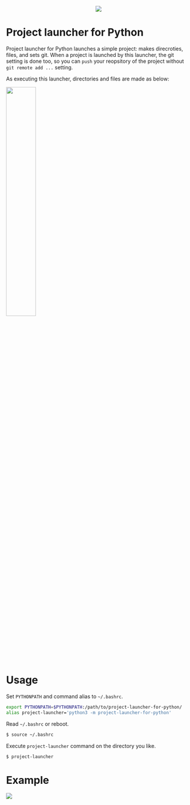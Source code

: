 <p align="center">
  <img src="https://user-images.githubusercontent.com/61448492/210484107-83ddd68c-3b44-4751-9b97-62139f21ad27.png">
</p>

# Project launcher for Python

Project launcher for Python launches a simple project: makes direcroties, files, and sets git. When a project is launched by this launcher, the git setting is done too, so you can `push` your reopsitory of the project without `git remote add ...` setting.

As executing this launcher, directories and files are made as below:

<img src="https://user-images.githubusercontent.com/61448492/210484115-38afe665-2295-41e2-86e0-dc47d787b3b0.png" height="40%" width="40%">

# Usage

Set `PYTHONPATH` and command alias to `~/.bashrc`.

``` bash
export PYTHONPATH=$PYTHONPATH:/path/to/project-launcher-for-python/
alias project-launcher='python3 -m project-launcher-for-python'
```

Read `~/.bashrc` or reboot.

``` bash
$ source ~/.bashrc
```

Execute `project-launcher` command on the directory you like.

``` bash
$ project-launcher
```

# Example

<img src="https://user-images.githubusercontent.com/61448492/210485776-80073555-cd89-42c4-a659-8a4b1a2595f1.png">


